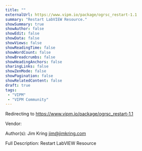 ```yaml
---
title: ""
externalUrl: https://www.vipm.io/package/ogrsc_restart-1.1
summary: "Restart LabVIEW Resource."
showSummary: true
showAuthor: false
showEdit: false
showData: false
showViews: false
showReadingTime: false
showWordCount: false
showBreadcrumbs: false
showHeadingAnchors: false
sharingLinks: false
showZenMode: false
showPagination: false
showRelatedContent: false
draft: true
tags:
 - "VIPM"
 - "VIPM Community"
---
```


Redirecting to https://www.vipm.io/package/ogrsc_restart-1.1

Vendor: 

Author(s): Jim Kring <jim@jimkring.com>
 
Full Description:
Restart LabVIEW Resource